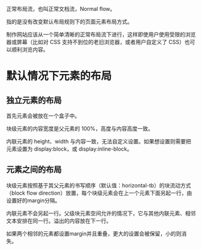 正常布局流，也叫正常文档流，Normal flow。

指的是没有改变默认布局规则下的页面元素布局方式。

制作网站应该从一个简单清晰的正常布局流下进行，这样即使用户使用受限的浏览器或屏幕（比如对 CSS 支持不到位的老旧浏览器，或者用户自定义了 CSS）也可以顺利浏览内容。

# 默认情况下元素的布局

## 独立元素的布局

首先元素会被放在一个盒子中。

块级元素的内容宽度是父元素的 100%，高度与内容高度一致。

内联元素的 height、width 与内容一致，无法自定义设置。如果想设置则需要把元素设置为 display:block，或 display:inline-block。

## 元素之间的布局

块级元素按照基于其父元素的书写顺序（默认值：horizontal-tb）的块流动方式（block flow direction）放置，每个块级元素会在上一个元素下面另起一行，由设置好的margin分隔。

内联元素不会另起一行。父级块元素空间允许的情况下，它与其他内联元素、相邻文本安排在同一行。溢出的内容放在下一行。

如果两个相邻的元素都设置margin并且重叠，更大的设置会被保留，小的则消失。
